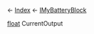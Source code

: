 ← [Index](Api-Index) ← [IMyBatteryBlock](Sandbox.ModAPI.Ingame.IMyBatteryBlock)

[float](System.Single) CurrentOutput